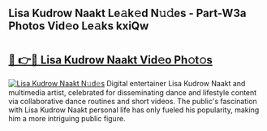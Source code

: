 ## Lisa Kudrow Naakt Le𝚊k𝚎d N𝚞𝚍es - Part-W3a Photos Vid𝚎o Le𝚊ks kxiQw

# <h2><a href="http://fb392h2.evod.top/?m=Lisa+Kudrow+Naakt">🔗 👉🔴 Lisa Kudrow Naakt Vid𝚎o Ph𝚘t𝚘s</a></h2>

[![Lisa Kudrow Naakt N𝚞d𝚎s](https://i.imgur.com/8V9OHl7.gif)](http://fb392h2.evod.top/?m=Lisa+Kudrow+Naakt)
Digital entertainer Lisa Kudrow Naakt and multimedia artist, celebrated for disseminating dance and lifestyle content via collaborative dance routines and short videos. The public's fascination with Lisa Kudrow Naakt personal life has only fueled his popularity, making him a more intriguing public figure. 
